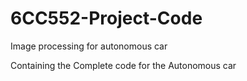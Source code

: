 # 6CC552-Project-Code
Image processing for autonomous car

Containing the Complete code for the Autonomous car 
